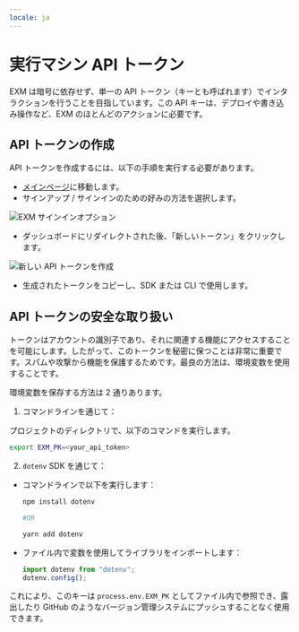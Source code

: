 ```yaml
---
locale: ja
---
```

# 実行マシン API トークン

EXM は暗号に依存せず、単一の API トークン（キーとも呼ばれます）でインタラクションを行うことを目指しています。この API キーは、デプロイや書き込み操作など、EXM のほとんどのアクションに必要です。

## API トークンの作成

API トークンを作成するには、以下の手順を実行する必要があります。

- [メインページ](https://exm.dev/)に移動します。
- サインアップ / サインインのための好みの方法を選択します。

![EXM サインインオプション](~@source/images/exm-sign-in-options.png)

- ダッシュボードにリダイレクトされた後、「新しいトークン」をクリックします。

![新しい API トークンを作成](~@source/images/exm-create-token.png)

- 生成されたトークンをコピーし、SDK または CLI で使用します。

## API トークンの安全な取り扱い

トークンはアカウントの識別子であり、それに関連する機能にアクセスすることを可能にします。したがって、このトークンを秘密に保つことは非常に重要です。スパムや攻撃から機能を保護するためです。最良の方法は、環境変数を使用することです。

環境変数を保存する方法は 2 通りあります。

1. コマンドラインを通じて：

プロジェクトのディレクトリで、以下のコマンドを実行します。
```bash
export EXM_PK=<your_api_token>
```


2. `dotenv` SDK を通じて：

- コマンドラインで以下を実行します：

  ```bash
  npm install dotenv

  #OR

  yarn add dotenv
  ```
- ファイル内で変数を使用してライブラリをインポートします：

  ```jsx
  import dotenv from "dotenv";
  dotenv.config();
  ```

これにより、このキーは `process.env.EXM_PK` としてファイル内で参照でき、露出したり GitHub のようなバージョン管理システムにプッシュすることなく使用できます。